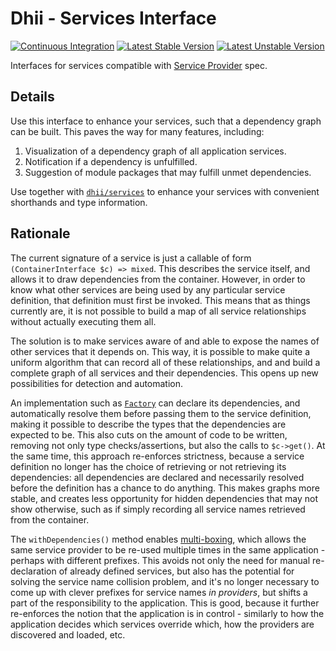 # Dhii - Services Interface
[![Continuous Integration](https://github.com/Dhii/services-interface/actions/workflows/continuous-integration.yml/badge.svg)](https://github.com/Dhii/services-interface/actions/workflows/continuous-integration.yml)
[![Latest Stable Version](https://poser.pugx.org/dhii/services-interface/v)](//packagist.org/packages/dhii/services-interface)
[![Latest Unstable Version](https://poser.pugx.org/dhii/services-interface/v/unstable)](//packagist.org/packages/dhii/services-interface)

Interfaces for services compatible with [Service Provider][] spec.

## Details
Use this interface to enhance your services, such that a dependency graph
can be built. This paves the way for many features, including:

1. Visualization of a dependency graph of all application services.
2. Notification if a dependency is unfulfilled.
3. Suggestion of module packages that may fulfill unmet dependencies.

Use together with [`dhii/services`][] to enhance your services with
convenient shorthands and type information.

## Rationale
The current signature of a service is just a callable of form
`(ContainerInterface $c) => mixed`. This describes the service itself,
and allows it to draw dependencies from the container. However, in order
to know what other services are being used by any particular service
definition, that definition must first be invoked. This means that
as things currently are, it is not possible to build a map of all
service relationships without actually executing them all.

The solution is to make services aware of and able to expose the
names of other services that it depends on. This way, it is possible to make
quite a uniform algorithm that can record all of these relationships, and
and build a complete graph of all services and their dependencies. This
opens up new possibilities for detection and automation.

An implementation such as [`Factory`][] can declare its dependencies,
and automatically resolve them before passing them to the service
definition, making it possible to describe the types that the
dependencies are expected to be. This also cuts on the amount of code to
be written, removing not only type checks/assertions, but also the
calls to `$c->get()`. At the same time, this approach re-enforces
strictness, because a service definition no longer has the choice of
retrieving or not retrieving its dependencies: all dependencies are
declared and necessarily resolved before the definition has a chance to
do anything. This makes graphs more stable, and creates less opportunity
for hidden dependencies that may not show otherwise, such as if simply
recording all service names retrieved from the container.

The `withDependencies()` method enables [multi-boxing][], which allows the same
service provider to be re-used multiple times in the same application -
perhaps with different prefixes. This avoids not only the need for
manual re-declaration of already defined services, but also has the
potential for solving the service name collision problem, and it's no longer
necessary to come up with clever prefixes for service names _in providers_,
but shifts a part of the responsibility to the application. This is good,
because it further re-enforces the notion that the application is in
control - similarly to how the application decides which services override
which, how the providers are discovered and loaded, etc.

[Service Provider]: https://github.com/container-interop/service-provider
[`dhii/services`]: https://github.com/Dhii/services
[`Factory`]: https://github.com/Dhii/services/blob/0.1.x/src/Factory.php
[multi-boxing]: https://github.com/Dhii/services#multi-boxing
